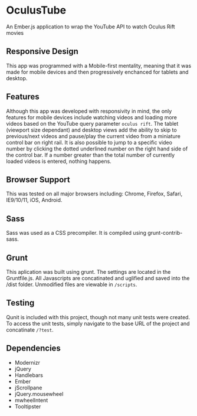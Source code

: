 OculusTube
======

An Ember.js application to wrap the YouTube API to watch Oculus Rift movies

Responsive Design
------
This app was programmed with a Mobile-first mentality, meaning that it was made for mobile devices and then progressively enchanced for tablets and desktop. 

Features
------
Although this app was developed with responsivity in mind, the only features for mobile devices include watching videos and loading more videos based on the YouTube query parameter `oculus rift`. The tablet (viewport size dependant) and desktop views add the ability to skip to previous/next videos and pause/play the current video from a miniature control bar on right rail. It is also possible to jump to a specific video number by clicking the dotted underlined number on the right hand side of the control bar. If a number greater than the total number of currently loaded videos is entered, nothing happens.

Browser Support
------
This was tested on all major browsers including: Chrome, Firefox, Safari, IE9/10/11, iOS, Android.

Sass
------
Sass was used as a CSS precompiler. It is compiled using grunt-contrib-sass.

Grunt
------
This aplication was built using grunt. The settings are located in the Gruntfile.js. All Javascripts are concatinated and uglified and saved into the /dist folder. Unmodified files are viewable in `/scripts`.

Testing
------
Qunit is included with this project, though not many unit tests were created. To access the unit tests, simply navigate to the base URL of the project and concatinate `/?test`.

Dependencies
------
* Modernizr
* jQuery
* Handlebars
* Ember
* jScrollpane
* jQuery.mousewheel
* mwheelIntent
* Tooltipster
